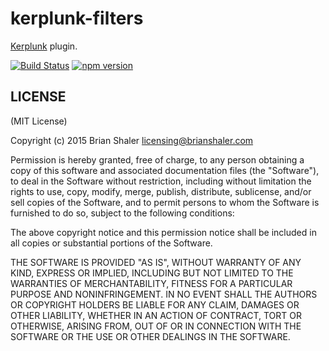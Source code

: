 # kerplunk-filters

[Kerplunk](https://github.com/brianshaler/kerplunk) plugin. 

[![Build Status](https://travis-ci.org/brianshaler/kerplunk-filters.svg)](https://travis-ci.org/brianshaler/kerplunk-filters)
[![npm version](https://img.shields.io/npm/v/kerplunk-filters.svg)](https://www.npmjs.com/package/kerplunk-filters)

## LICENSE

(MIT License)

Copyright (c) 2015 Brian Shaler <licensing@brianshaler.com>

Permission is hereby granted, free of charge, to any person obtaining
a copy of this software and associated documentation files (the
"Software"), to deal in the Software without restriction, including
without limitation the rights to use, copy, modify, merge, publish,
distribute, sublicense, and/or sell copies of the Software, and to
permit persons to whom the Software is furnished to do so, subject to
the following conditions:

The above copyright notice and this permission notice shall be
included in all copies or substantial portions of the Software.

THE SOFTWARE IS PROVIDED "AS IS", WITHOUT WARRANTY OF ANY KIND,
EXPRESS OR IMPLIED, INCLUDING BUT NOT LIMITED TO THE WARRANTIES OF
MERCHANTABILITY, FITNESS FOR A PARTICULAR PURPOSE AND
NONINFRINGEMENT. IN NO EVENT SHALL THE AUTHORS OR COPYRIGHT HOLDERS BE
LIABLE FOR ANY CLAIM, DAMAGES OR OTHER LIABILITY, WHETHER IN AN ACTION
OF CONTRACT, TORT OR OTHERWISE, ARISING FROM, OUT OF OR IN CONNECTION
WITH THE SOFTWARE OR THE USE OR OTHER DEALINGS IN THE SOFTWARE.